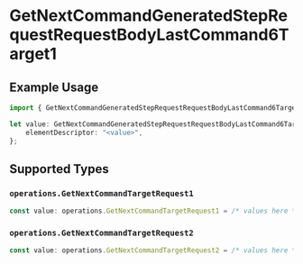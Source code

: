 # GetNextCommandGeneratedStepRequestRequestBodyLastCommand6Target1

## Example Usage

```typescript
import { GetNextCommandGeneratedStepRequestRequestBodyLastCommand6Target1 } from "momentic/models/operations";

let value: GetNextCommandGeneratedStepRequestRequestBodyLastCommand6Target1 = {
    elementDescriptor: "<value>",
};
```

## Supported Types

### `operations.GetNextCommandTargetRequest1`

```typescript
const value: operations.GetNextCommandTargetRequest1 = /* values here */
```

### `operations.GetNextCommandTargetRequest2`

```typescript
const value: operations.GetNextCommandTargetRequest2 = /* values here */
```

